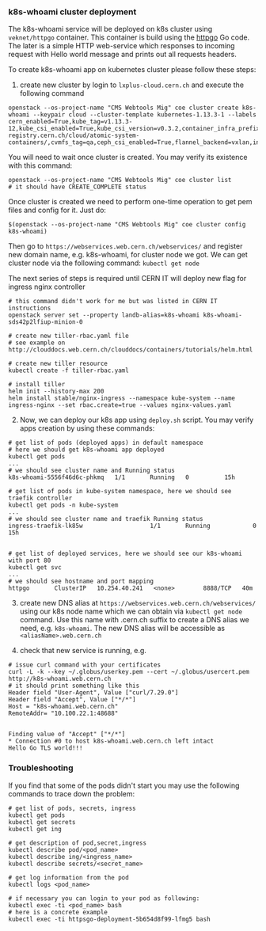 ### k8s-whoami cluster deployment
The k8s-whoami service will be deployed on k8s cluster using `veknet/httpgo`
container. This container is build using the
[httpgo](https://github.com/dmwm/CMSKubernetes/tree/master/docker/httpgo)
Go code. The later is a simple HTTP web-service which responses to
incoming request with Hello world message and prints out all requests
headers.

To create k8s-whoami app on kubernetes cluster please follow these steps:

1. create new cluster by login to `lxplus-cloud.cern.ch` and execute the
   following command

```
openstack --os-project-name "CMS Webtools Mig" coe cluster create k8s-whoami --keypair cloud --cluster-template kubernetes-1.13.3-1 --labels cern_enabled=True,kube_tag=v1.13.3-12,kube_csi_enabled=True,kube_csi_version=v0.3.2,container_infra_prefix=gitlab-registry.cern.ch/cloud/atomic-system-containers/,cvmfs_tag=qa,ceph_csi_enabled=True,flannel_backend=vxlan,ingress_controller=traefik
```

You will need to wait once cluster is created. You may verify its existence
with this command:
```
openstack --os-project-name "CMS Webtools Mig" coe cluster list
# it should have CREATE_COMPLETE status
```

Once cluster is created we need to perform one-time operation to get pem files
and config for it. Just do:
```
$(openstack --os-project-name "CMS Webtools Mig" coe cluster config k8s-whoami)
```

Then go to `https://webservices.web.cern.ch/webservices/` and register new
domain name, e.g. k8s-whoami, for cluster node we got. We can get cluster node via
the following command:
`
kubectl get node
`

The next series of steps is required until CERN IT will deploy new flag for
ingress nginx controller
```
# this command didn't work for me but was listed in CERN IT instructions
openstack server set --property landb-alias=k8s-whoami k8s-whoami-sds42p2lfiup-minion-0

# create new tiller-rbac.yaml file
# see example on http://clouddocs.web.cern.ch/clouddocs/containers/tutorials/helm.html

# create new tiller resource
kubectl create -f tiller-rbac.yaml

# install tiller
helm init --history-max 200
helm install stable/nginx-ingress --namespace kube-system --name ingress-nginx --set rbac.create=true --values nginx-values.yaml
```

2. Now, we can deploy our k8s app using `deploy.sh` script. You may verify apps
   creation by using these commands:
```
# get list of pods (deployed apps) in default namespace
# here we should get k8s-whoami app deployed
kubectl get pods
...
# we should see cluster name and Running status
k8s-whoami-5556f46d6c-phkmq   1/1       Running   0          15h

# get list of pods in kube-system namespace, here we should see traefik controller
kubectl get pods -n kube-system
...
# we should see cluster name and traefik Running status
ingress-traefik-lk85w                   1/1       Running            0  15h


# get list of deployed services, here we should see our k8s-whoami with port 80
kubectl get svc
...
# we should see hostname and port mapping
httpgo       ClusterIP   10.254.40.241   <none>        8888/TCP   40m
```

3. create new DNS alias at `https://webservices.web.cern.ch/webservices/`
using our k8s node name which we can obtain via `kubectl get node` command.
Use this name with .cern.ch suffix to create a DNS alias we need, e.g.
`k8s-whoami`. The new DNS alias will be accessible as `<aliasName>.web.cern.ch`

4. check that new service is running, e.g. 
```
# issue curl command with your certificates
curl -L -k --key ~/.globus/userkey.pem --cert ~/.globus/usercert.pem http://k8s-whoami.web.cern.ch
# it should print something like this
Header field "User-Agent", Value ["curl/7.29.0"]
Header field "Accept", Value ["*/*"]
Host = "k8s-whoami.web.cern.ch"
RemoteAddr= "10.100.22.1:48688"


Finding value of "Accept" ["*/*"]
* Connection #0 to host k8s-whoami.web.cern.ch left intact
Hello Go TLS world!!!
```

### Troubleshooting
If you find that some of the pods didn't start you may use the following
commands to trace down the problem:
```
# get list of pods, secrets, ingress
kubectl get pods
kubectl get secrets
kubectl get ing

# get description of pod,secret,ingress
kubectl describe pod/<pod_name>
kubectl describe ing/<ingress_name>
kubectl describe secrets/<secret_name>

# get log information from the pod
kubectl logs <pod_name>

# if necessary you can login to your pod as following:
kubectl exec -ti <pod_name> bash
# here is a concrete example
kubectl exec -ti httpsgo-deployment-5b654d8f99-lfmg5 bash
```
